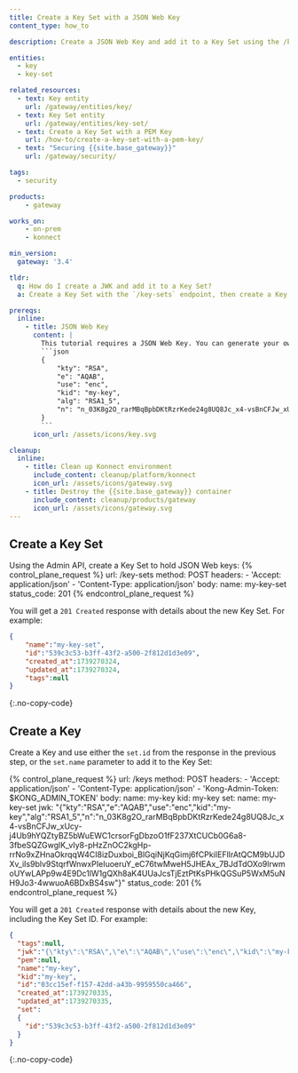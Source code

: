 ```yaml
---
title: Create a Key Set with a JSON Web Key
content_type: how_to

description: Create a JSON Web Key and add it to a Key Set using the /key-sets API endpoint.

entities: 
  - key
  - key-set

related_resources:
  - text: Key entity
    url: /gateway/entities/key/
  - text: Key Set entity
    url: /gateway/entities/key-set/
  - text: Create a Key Set with a PEM Key
    url: /how-to/create-a-key-set-with-a-pem-key/
  - text: "Securing {{site.base_gateway}}"
    url: /gateway/security/

tags:
  - security

products:
    - gateway

works_on:
    - on-prem
    - konnect

min_version:
  gateway: '3.4'

tldr:
  q: How do I create a JWK and add it to a Key Set?
  a: Create a Key Set with the `/key-sets` endpoint, then create a Key and configure the `set.id` or `set.name` parameter to point to the Key Set.

prereqs:
  inline:
    - title: JSON Web Key
      content: |
        This tutorial requires a JSON Web Key. You can generate your own or use this one for testing:
        ```json
        {
            "kty": "RSA",
            "e": "AQAB",
            "use": "enc",
            "kid": "my-key",
            "alg": "RSA1_5",
            "n": "n_03K8g2O_rarMBqBpbDKtRzrKede24g8UQ8Jc_x4-vsBnCFJw_xUcy-j4Ub9hYQZtyBZ5bWuEWC1crsorFgDbzoO1fF237XtCUCb0G6a8-3fbeSQZGwglK_vIy8-pHzZnOC2kgHp-rrNo9xZHnaOkrqqW4CI8izDuxboi_BlGqiNjKqGimj6fCPkiIEFlIrAtQCM9bUJDXv_iIs9blv9StqrfWnwxPIeIuoeruY_eC76twMweH5JHEAx_7BJdTdOXo9lrwmoUYwLAPp9w4E9Dc1lW1gQXh8aK4UUaJcsTjEztPtKsPHkQGSuP5WxM5uNH9Jo3-4wwuoA6BDxBS4sw"
        }
        ```
      icon_url: /assets/icons/key.svg

cleanup:
  inline:
    - title: Clean up Konnect environment
      include_content: cleanup/platform/konnect
      icon_url: /assets/icons/gateway.svg
    - title: Destroy the {{site.base_gateway}} container
      include_content: cleanup/products/gateway
      icon_url: /assets/icons/gateway.svg
---
```


## Create a Key Set
Using the Admin API, create a Key Set to hold JSON Web keys:
{% control_plane_request %}
url: /key-sets
method: POST
headers:
    - 'Accept: application/json'
    - 'Content-Type: application/json'
body:
    name: my-key-set
status_code: 201
{% endcontrol_plane_request %}

You will get a `201 Created` response with details about the new Key Set. For example:

```json
{
    "name":"my-key-set",
    "id":"539c3c53-b3ff-43f2-a500-2f812d1d3e09",
    "created_at":1739270324,
    "updated_at":1739270324,
    "tags":null
}
```
{:.no-copy-code}

## Create a Key

Create a Key and use either the `set.id` from the response in the previous step, or the `set.name` parameter to add it to the Key Set:

{% control_plane_request %}
url: /keys
method: POST
headers:
    - 'Accept: application/json'
    - 'Content-Type: application/json'
    - 'Kong-Admin-Token: $KONG_ADMIN_TOKEN'
body:
    name: my-key
    kid: my-key
    set:
      name: my-key-set
    jwk: "{\"kty\":\"RSA\",\"e\":\"AQAB\",\"use\":\"enc\",\"kid\":\"my-key\",\"alg\":\"RSA1_5\",\"n\":\"n_03K8g2O_rarMBqBpbDKtRzrKede24g8UQ8Jc_x4-vsBnCFJw_xUcy-j4Ub9hYQZtyBZ5bWuEWC1crsorFgDbzoO1fF237XtCUCb0G6a8-3fbeSQZGwglK_vIy8-pHzZnOC2kgHp-rrNo9xZHnaOkrqqW4CI8izDuxboi_BlGqiNjKqGimj6fCPkiIEFlIrAtQCM9bUJDXv_iIs9blv9StqrfWnwxPIeIuoeruY_eC76twMweH5JHEAx_7BJdTdOXo9lrwmoUYwLAPp9w4E9Dc1lW1gQXh8aK4UUaJcsTjEztPtKsPHkQGSuP5WxM5uNH9Jo3-4wwuoA6BDxBS4sw\"}"
status_code: 201
{% endcontrol_plane_request %}

You will get a `201 Created` response with details about the new Key, including the Key Set ID. For example:

```json
{
  "tags":null,
  "jwk":"{\"kty\":\"RSA\",\"e\":\"AQAB\",\"use\":\"enc\",\"kid\":\"my-key\",\"alg\":\"RSA1_5\",\"n\":\"n_03K8g2O_rarMBqBpbDKtRzrKede24g8UQ8Jc_x4-vsBnCFJw_xUcy-j4Ub9hYQZtyBZ5bWuEWC1crsorFgDbzoO1fF237XtCUCb0G6a8-3fbeSQZGwglK_vIy8-pHzZnOC2kgHp-rrNo9xZHnaOkrqqW4CI8izDuxboi_BlGqiNjKqGimj6fCPkiIEFlIrAtQCM9bUJDXv_iIs9blv9StqrfWnwxPIeIuoeruY_eC76twMweH5JHEAx_7BJdTdOXo9lrwmoUYwLAPp9w4E9Dc1lW1gQXh8aK4UUaJcsTjEztPtKsPHkQGSuP5WxM5uNH9Jo3-4wwuoA6BDxBS4sw\"}",
  "pem":null,
  "name":"my-key",
  "kid":"my-key",
  "id":"03cc15ef-f157-42dd-a43b-9959550ca466",
  "created_at":1739270335,
  "updated_at":1739270335,
  "set":
  {
    "id":"539c3c53-b3ff-43f2-a500-2f812d1d3e09"
  }
}
```
{:.no-copy-code}